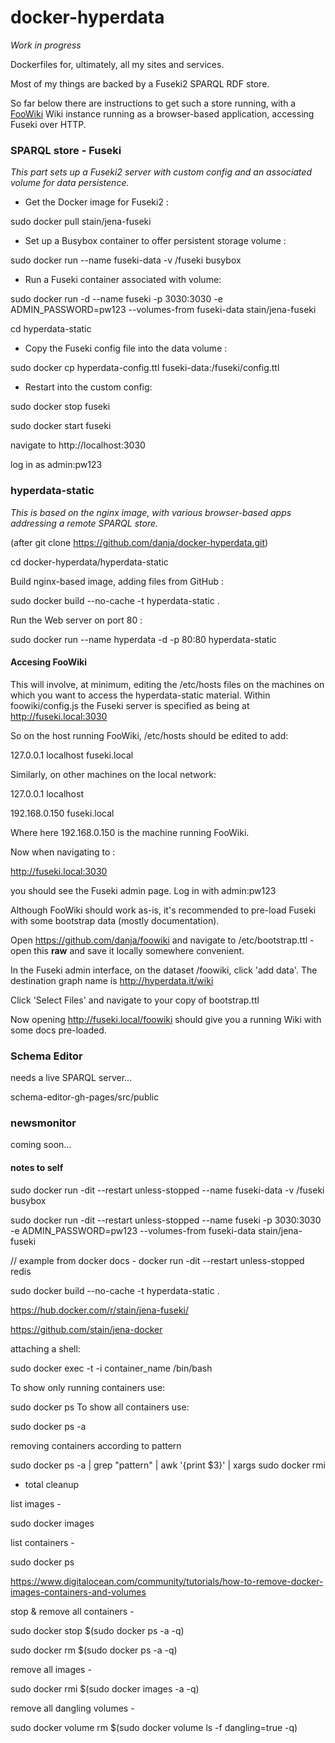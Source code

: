 # docker-hyperdata

*Work in progress*

Dockerfiles for, ultimately, all my sites and services.

Most of my things are backed by a Fuseki2 SPARQL RDF store.

So far below there are instructions to get such a store running, with a [FooWiki](https://github.com/danja/foowiki) Wiki instance running as a browser-based application, accessing Fuseki over HTTP.

### SPARQL store - Fuseki

*This part sets up a Fuseki2 server with custom config and an associated volume for data persistence.*

* Get the Docker image for Fuseki2 :

sudo docker pull stain/jena-fuseki

* Set up a Busybox container to offer persistent storage volume :

sudo docker run --name fuseki-data -v /fuseki busybox

* Run a Fuseki container associated with volume:

sudo docker run -d --name fuseki -p 3030:3030 -e ADMIN_PASSWORD=pw123 --volumes-from fuseki-data stain/jena-fuseki

cd hyperdata-static

* Copy the Fuseki config file into the data volume :

sudo docker cp hyperdata-config.ttl fuseki-data:/fuseki/config.ttl

* Restart into the custom config:

sudo docker stop fuseki

sudo docker start fuseki

navigate to http://localhost:3030

log in as admin:pw123


### hyperdata-static

*This is based on the nginx image, with various browser-based apps addressing a remote SPARQL store.*

(after git clone https://github.com/danja/docker-hyperdata.git)

cd docker-hyperdata/hyperdata-static

Build nginx-based image, adding files from GitHub :

sudo docker build --no-cache -t hyperdata-static .

Run the Web server on port 80 :

sudo docker run --name hyperdata -d -p 80:80 hyperdata-static

#### Accesing FooWiki

This will involve, at minimum, editing the /etc/hosts files on the machines on which you want to access the hyperdata-static material. Within foowiki/config.js the Fuseki server is specified as being at http://fuseki.local:3030

So on the host running FooWiki, /etc/hosts should be edited to add:

127.0.0.1       localhost fuseki.local

Similarly, on other machines on the local network:

127.0.0.1	localhost

192.168.0.150 fuseki.local

Where here 192.168.0.150 is the machine running FooWiki.

Now when navigating to :

http://fuseki.local:3030

you should see the Fuseki admin page. Log in with admin:pw123

Although FooWiki should work as-is, it's recommended to pre-load Fuseki with some bootstrap data (mostly documentation).

Open https://github.com/danja/foowiki and navigate to /etc/bootstrap.ttl - open this **raw** and save it locally somewhere convenient.

In the Fuseki admin interface, on the dataset /foowiki, click 'add data'. The destination graph name is http://hyperdata.it/wiki

Click 'Select Files' and navigate to your copy of bootstrap.ttl

Now opening http://fuseki.local/foowiki should give you a running Wiki with some docs pre-loaded.

### Schema Editor

needs a live SPARQL server...

schema-editor-gh-pages/src/public

### newsmonitor

coming soon...

#### notes to self

sudo docker run -dit --restart unless-stopped --name fuseki-data -v /fuseki busybox

sudo docker run -dit --restart unless-stopped --name fuseki -p 3030:3030 -e ADMIN_PASSWORD=pw123 --volumes-from fuseki-data stain/jena-fuseki

// example from docker docs - docker run -dit --restart unless-stopped redis

sudo docker build --no-cache -t hyperdata-static .

https://hub.docker.com/r/stain/jena-fuseki/

https://github.com/stain/jena-docker

attaching a shell:

sudo docker exec -t -i container_name /bin/bash

To show only running containers use:

sudo docker ps
To show all containers use:

sudo docker ps -a


removing containers according to pattern

sudo docker ps -a | grep "pattern" | awk '{print $3}' | xargs sudo docker rmi

- total cleanup

list images -

sudo docker images

list containers -

sudo docker ps

https://www.digitalocean.com/community/tutorials/how-to-remove-docker-images-containers-and-volumes

stop & remove all containers -

sudo docker stop $(sudo docker ps -a -q)

sudo docker rm $(sudo docker ps -a -q)

remove all images -

sudo docker rmi $(sudo docker images -a -q)

remove all dangling volumes -

sudo docker volume rm $(sudo docker volume ls -f dangling=true -q)
